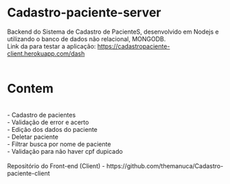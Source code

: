 # Cadastro-paciente-server
Backend do Sistema de Cadastro de PacienteS, desenvolvido em Nodejs e utilizando o banco de dados não relacional, MONGODB.
<br>
Link da para testar a aplicação: https://cadastropaciente-client.herokuapp.com/dash
<br>
<br>
# Contem 
<br>
 - Cadastro de pacientes<br>
 - Validação de error e acerto<br>
 - Edição dos dados do paciente<br>
 - Deletar paciente<br>
 - Filtrar busca por nome de paciente<br>
 - Validação para não haver cpf dupicado<br>
 <br>
 Repositório do Front-end (Client) - https://github.com/themanuca/Cadastro-paciente-client
